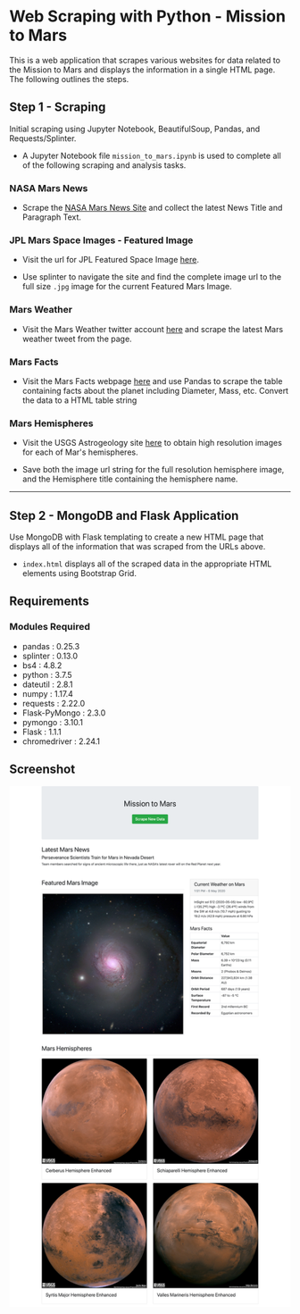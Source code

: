 # Web Scraping with Python - Mission to Mars

This is a web application that scrapes various websites for data related to the Mission to Mars and displays the information in a single HTML page. The following outlines the steps.

## Step 1 - Scraping

Initial scraping using Jupyter Notebook, BeautifulSoup, Pandas, and Requests/Splinter.

* A Jupyter Notebook file `mission_to_mars.ipynb` is used to complete all of the following scraping and analysis tasks.

### NASA Mars News

* Scrape the [NASA Mars News Site](https://mars.nasa.gov/news/) and collect the latest News Title and Paragraph Text.

### JPL Mars Space Images - Featured Image

* Visit the url for JPL Featured Space Image [here](https://www.jpl.nasa.gov/spaceimages/?search=&category=Mars).

* Use splinter to navigate the site and find the complete image url to the full size `.jpg` image for the current Featured Mars Image.

### Mars Weather

* Visit the Mars Weather twitter account [here](https://twitter.com/marswxreport?lang=en) and scrape the latest Mars weather tweet from the page.

### Mars Facts

* Visit the Mars Facts webpage [here](https://space-facts.com/mars/) and use Pandas to scrape the table containing facts about the planet including Diameter, Mass, etc. Convert the data to a HTML table string

### Mars Hemispheres

* Visit the USGS Astrogeology site [here](https://astrogeology.usgs.gov/search/results?q=hemisphere+enhanced&k1=target&v1=Mars) to obtain high resolution images for each of Mar's hemispheres.

* Save both the image url string for the full resolution hemisphere image, and the Hemisphere title containing the hemisphere name.

- - -

## Step 2 - MongoDB and Flask Application

Use MongoDB with Flask templating to create a new HTML page that displays all of the information that was scraped from the URLs above.

* `index.html` displays all of the scraped data in the appropriate HTML elements using Bootstrap Grid.

## Requirements
### Modules Required
* pandas           : 0.25.3
* splinter         : 0.13.0
* bs4              : 4.8.2
* python           : 3.7.5
* dateutil         : 2.8.1
* numpy            : 1.17.4
* requests         : 2.22.0
* Flask-PyMongo    : 2.3.0
* pymongo          : 3.10.1
* Flask            : 1.1.1
* chromedriver     : 2.24.1
 
 ## Screenshot

 ![Screenshot](https://github.com/alapsraval/web-scraping-application/blob/master/screenshots/flask_app_screenshot.png)